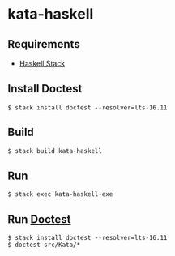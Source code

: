 # kata-haskell

## Requirements
* [Haskell Stack](https://docs.haskellstack.org/en/stable/README/#how-to-install)

## Install Doctest
```shell
$ stack install doctest --resolver=lts-16.11
```

## Build
```shell
$ stack build kata-haskell
```

## Run
```shell
$ stack exec kata-haskell-exe
```

## Run [Doctest](https://hackage.haskell.org/package/doctest)
```shell
$ stack install doctest --resolver=lts-16.11
$ doctest src/Kata/*
```
